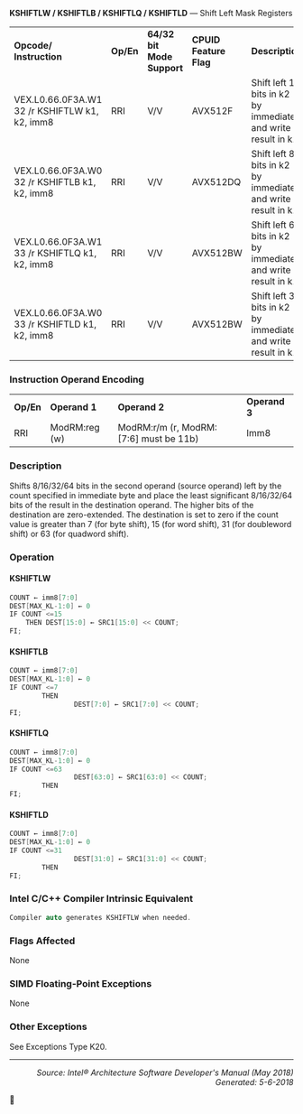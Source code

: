 <b>KSHIFTLW / KSHIFTLB / KSHIFTLQ / KSHIFTLD</b> — Shift Left Mask Registers
<table>
	<tr>
		<td><b>Opcode/ Instruction</b></td>
		<td><b>Op/En</b></td>
		<td><b>64/32 bit Mode Support</b></td>
		<td><b>CPUID Feature Flag</b></td>
		<td><b>Description</b></td>
	</tr>
	<tr>
		<td>VEX.L0.66.0F3A.W1 32 /r KSHIFTLW k1, k2, imm8</td>
		<td>RRI</td>
		<td>V/V</td>
		<td>AVX512F</td>
		<td>Shift left 16 bits in k2 by immediate and write result in k1.</td>
	</tr>
	<tr>
		<td>VEX.L0.66.0F3A.W0 32 /r KSHIFTLB k1, k2, imm8</td>
		<td>RRI</td>
		<td>V/V</td>
		<td>AVX512DQ</td>
		<td>Shift left 8 bits in k2 by immediate and write result in k1.</td>
	</tr>
	<tr>
		<td>VEX.L0.66.0F3A.W1 33 /r KSHIFTLQ k1, k2, imm8</td>
		<td>RRI</td>
		<td>V/V</td>
		<td>AVX512BW</td>
		<td>Shift left 64 bits in k2 by immediate and write result in k1.</td>
	</tr>
	<tr>
		<td>VEX.L0.66.0F3A.W0 33 /r KSHIFTLD k1, k2, imm8</td>
		<td>RRI</td>
		<td>V/V</td>
		<td>AVX512BW</td>
		<td>Shift left 32 bits in k2 by immediate and write result in k1.</td>
	</tr>
</table>


### Instruction Operand Encoding
<table>
	<tr>
		<td><b>Op/En</b></td>
		<td><b>Operand 1</b></td>
		<td><b>Operand 2</b></td>
		<td><b>Operand 3</b></td>
	</tr>
	<tr>
		<td>RRI</td>
		<td>ModRM:reg (w)</td>
		<td>ModRM:r/m (r, ModRM:[7:6] must be 11b)</td>
		<td>Imm8</td>
	</tr>
</table>


### Description
Shifts 8/16/32/64 bits in the second operand (source operand) left by the count specified in immediate byte and
place the least significant 8/16/32/64 bits of the result in the destination operand. The higher bits of the destination
are zero-extended. The destination is set to zero if the count value is greater than 7 (for byte shift), 15 (for word
shift), 31 (for doubleword shift) or 63 (for quadword shift).

### Operation


#### KSHIFTLW
```java
COUNT ← imm8[7:0]
DEST[MAX_KL-1:0] ← 0
IF COUNT <=15
    THEN DEST[15:0] ← SRC1[15:0] << COUNT;
FI;
```
#### KSHIFTLB
```java
COUNT ← imm8[7:0]
DEST[MAX_KL-1:0] ← 0
IF COUNT <=7
        THEN 
                DEST[7:0] ← SRC1[7:0] << COUNT;
FI;
```
#### KSHIFTLQ
```java
COUNT ← imm8[7:0]
DEST[MAX_KL-1:0] ← 0
IF COUNT <=63
                DEST[63:0] ← SRC1[63:0] << COUNT;
        THEN 
FI;
```
#### KSHIFTLD
```java
COUNT ← imm8[7:0]
DEST[MAX_KL-1:0] ← 0
IF COUNT <=31
                DEST[31:0] ← SRC1[31:0] << COUNT;
        THEN 
FI;
```
### Intel C/C++ Compiler Intrinsic Equivalent
```c
Compiler auto generates KSHIFTLW when needed.
```
### Flags Affected
None

### SIMD Floating-Point Exceptions

None

### Other Exceptions

See Exceptions Type K20.

 --- 
<p align="right"><i>Source: Intel® Architecture Software Developer's Manual (May 2018)<br>Generated: 5-6-2018</i></p>
